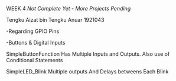 WEEK 4 *Not Complete Yet - More Projects Pending*

Tengku Aizat bin Tengku Anuar 1921043

-Regarding GPIO Pins

-Buttons & Digital Inputs


SimpleButtonFunction
  Has Multiple Inputs and Outputs. 
  Also use of Conditional Statements

SimpleLED_Blink
  Multiple outputs
  And Delays betweens Each Blink 
